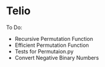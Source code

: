 # Telio

To Do:
- Recursive Permutation Function
- Efficient Permutation Function
- Tests for Permutaion.py
- Convert Negative Binary Numbers